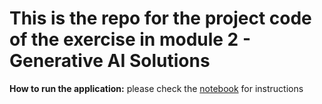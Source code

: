 # This is the repo for the project code of the exercise in module 2 - Generative AI Solutions

**How to run the application:** please check the [notebook]() for instructions
